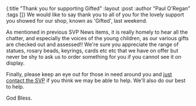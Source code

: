 {:title "Thank you for supporting Gifted"
 :layout :post
 :author "Paul O'Regan"
 :tags []}
We would like to say thank you to all of you for the lovely support you showed for our shop, known as 'Gifted', last weekend.

As mentioned in previous SVP News items, it is really homely to hear all the chatter, and especially the voices of the young children, as our various gifts are checked out and assessed!! We're sure you appreciate the range of statues, rosary beads, keyrings, cards etc etc that we have on offer but never be shy to ask us to order something for you if you cannot see it on display.

Finally, please keep an eye out for those in need around you and [just contact the SVP](../../pages-output/contact/) if you think we may be able to help. We'll also do our best to help.

God Bless.
